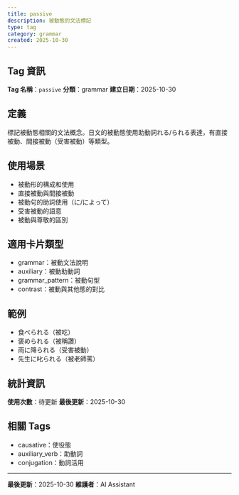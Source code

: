 ```yaml
---
title: passive
description: 被動態的文法標記
type: tag
category: grammar
created: 2025-10-30
---
```


## Tag 資訊

**Tag 名稱**：`passive`
**分類**：grammar
**建立日期**：2025-10-30

## 定義

標記被動態相關的文法概念。日文的被動態使用助動詞れる/られる表達，有直接被動、間接被動（受害被動）等類型。

## 使用場景

- 被動形的構成和使用
- 直接被動與間接被動
- 被動句的助詞使用（に/によって）
- 受害被動的語意
- 被動與尊敬的區別

## 適用卡片類型

- grammar：被動文法說明
- auxiliary：被動助動詞
- grammar_pattern：被動句型
- contrast：被動與其他態的對比

## 範例

- 食べられる（被吃）
- 褒められる（被稱讚）
- 雨に降られる（受害被動）
- 先生に叱られる（被老師罵）

## 統計資訊

**使用次數**：待更新
**最後更新**：2025-10-30

## 相關 Tags

- causative：使役態
- auxiliary_verb：助動詞
- conjugation：動詞活用

---

**最後更新**：2025-10-30
**維護者**：AI Assistant
